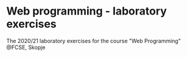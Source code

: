 # Web programming - laboratory exercises

The 2020/21 laboratory exercises for the course "Web Programming" @FCSE, Skopje
